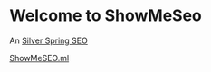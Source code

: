 # Welcome to ShowMeSeo

An <a href='http://showmeseo.ml/'>Silver Spring SEO</a>

<a href='http://showmeseo.ml/silver-spring-search-marketing'>ShowMeSEO.ml</a>
